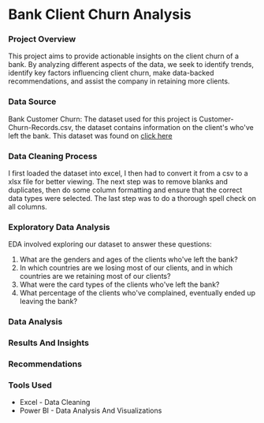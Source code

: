# Bank Client Churn Analysis 

### Project Overview
This project aims to provide actionable insights on the client churn of a bank. By analyzing different aspects of the data, we seek to identify trends, identify key factors influencing client churn, make data-backed recommendations, and assist the company in retaining more clients.

### Data Source
Bank Customer Churn: The dataset used for this project is Customer-Churn-Records.csv, the dataset contains information on the client's who've left the bank. This dataset was found on [click here](https://www.kaggle.com/datasets/radheshyamkollipara/bank-customer-churn)

### Data Cleaning Process
I first loaded the dataset into excel, I then had to convert it from a csv to a xlsx file for better viewing. The next step was to remove blanks and duplicates, then do some column formatting and ensure that the correct data types were selected. The last step was to do a thorough spell check on all columns.

### Exploratory Data Analysis
EDA involved exploring our dataset to answer these questions:
1. What are the genders and ages of the clients who've left the bank?
2. In which countries are we losing most of our clients, and in which countries are we retaining most of our clients?
3. What were the card types of the clients who've left the bank?
4. What percentage of the clients who've complained, eventually ended up leaving the bank?

### Data Analysis

### Results And Insights

### Recommendations

### Tools Used
- Excel - Data Cleaning
- Power BI - Data Analysis And Visualizations

